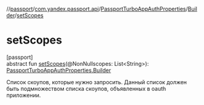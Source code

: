 //[passport](../../../../index.md)/[com.yandex.passport.api](../../index.md)/[PassportTurboAppAuthProperties](../index.md)/[Builder](index.md)/[setScopes](set-scopes.md)

# setScopes

[passport]\
abstract fun [setScopes](set-scopes.md)(@NonNullscopes: List&lt;String&gt;): [PassportTurboAppAuthProperties.Builder](index.md)

Список скоупов, которые нужно запросить. Данный список должен быть подмножеством списка скоупов, объявленных в oauth приложении.
